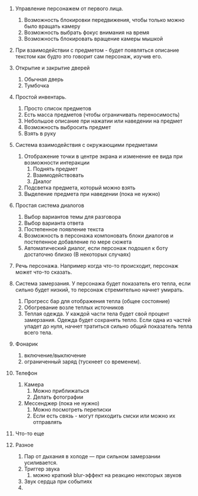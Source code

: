1. Управление персонажем от первого лица.
	1. Возможность блокировки передвижения, чтобы только можно было вращать камеру
	2. Возможность выбрать фокус внимания на время
	3. Возможность блокировать вращение камеры мышкой
	   
2. При взаимодействии с предметом - будет появляться описание текстом как будто это говорит сам персонаж, изучив его.
   
3. Открытие и закрытие дверей
	1. Обычная дверь
	2. Тумбочка
	   
4. Простой инвентарь.
	1. Просто список предметов
	2. Есть масса предметов (чтобы ограничивать переносимость)
	3. Небольшое описание при нажатии или наведении на предмет
	4. Возможность выбросить предмет
	5. Взять в руку
	   
5. Система взаимодействия с окружающими предметами
	1. Отображение точки в центре экрана и изменение ее вида при возможности интеракции
		1. Поднять предмет
		2. Взаимодействовать
		3. Диалог
	2. Подсветка предмета, который можно взять
	3. Выделение предмета при наведении (пока не нужно)
		   
6. Простая система диалогов
	1. Выбор вариантов темы для разговора
	2. Выбор варианта ответа
	3. Постепенное появление текста
	4. Возможность в персонажа компоновать блоки диалогов и постепенное добавление по мере сюжета
	5. Автоматический диалог, если персонаж подошел к боту достаточно близко (В некоторых случаях)
	   
7. Речь персонажа. Например когда что-то происходит, персонаж может что-то сказать.
	   
8. Система замерзания. У персонажа будет показатель его тепла, если сильно будет низкий, то персонаж стремительно начнет умирать.
	1. Прогресс бар для отображения тепла (общее состояние)
	2. Обогревание возле теплых источников
	3. Теплая одежда. У каждой части тела будет свой процент замерзания. Одежда будет сохранять тепло. Если одна из частей упадет до нуля, начнет тратиться сильно общий показатель тепла всего тела.
	   
9. Фонарик
	1. включение/выключение
	2. ограниченный заряд (тускнеет со временем).
	   
10. Телефон
	1. Камера
		1. Можно приближаться
		2. Делать фотографии
	2. Мессенджер (пока не нужно)
		1. Можно посмотреть переписки
		2. Если есть связь - могут приходить смски или можно их отправлять
		   
11. Что-то еще
		   
12. Разное
	1. Пар от дыхания в холоде — при сильном замерзании усиливается.
	2. Триггер звука
		1. можно краткий blur-эффект на реакцию некоторых звуков
	3. Звук сердца при событиях
	4. 